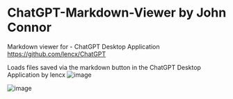 # ChatGPT-Markdown-Viewer by John Connor
Markdown viewer for -  ChatGPT Desktop Application https://github.com/lencx/ChatGPT

Loads files saved via the markdown button in the ChatGPT Desktop Application by lencx  ![image](https://user-images.githubusercontent.com/128232619/226109468-3e0a734a-8046-46e2-a7ee-21654eb010ac.png)


![image](https://user-images.githubusercontent.com/128232619/226109417-3155dbf4-9eeb-451f-b830-ccad6324e4c4.png)

